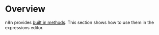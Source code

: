 # Overview

n8n provides [built in methods](/code-examples/methods/). This section shows how to use them in the expressions editor.
